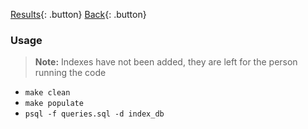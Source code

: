 
[Results](./results.md){: .button}
[Back](../README.md){: .button}

### Usage

> **Note:** Indexes have not been added, they are left for the person running the code

- `make clean`
- `make populate`
- `psql -f queries.sql -d index_db`
